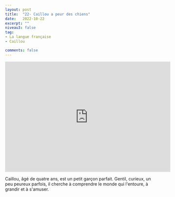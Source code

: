 ```yaml
---
layout: post
title:  "22- Caillou a peur des chiens"
date:   2022-10-22
excerpt: ""
niveau3: false
tag:
- La langue française
- Caillou

comments: false
---
```

<center>
<img style="display: none;" src="/assets/img/thumbnails/caillou-22.jpg" alt="" width="1" height="1">
<iframe width="542px" height="361px" src="https://www.youtube.com/embed/Sox0aVoYZdE?rel=0&controls=1&showinfo=0&modestbranding=1&enablejsapi=1" allowfullscreen frameborder="0" ></iframe></center>


Caillou, âgé de quatre ans, est un petit garçon parfait. Gentil, curieux, un peu peureux parfois, il cherche à comprendre le monde qui l'entoure, à grandir et à s'amuser.
